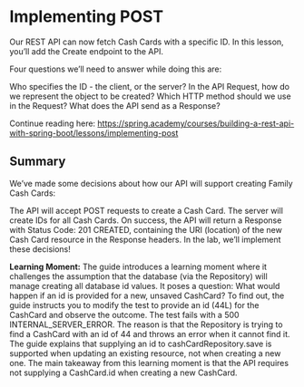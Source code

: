 # Implementing POST
 Our REST API can now fetch Cash Cards with a specific ID. In this lesson, you’ll add the Create endpoint to the API.

Four questions we’ll need to answer while doing this are:

Who specifies the ID - the client, or the server?
In the API Request, how do we represent the object to be created?
Which HTTP method should we use in the Request?
What does the API send as a Response?

Continue reading here: https://spring.academy/courses/building-a-rest-api-with-spring-boot/lessons/implementing-post

## Summary

We’ve made some decisions about how our API will support creating Family Cash Cards:

The API will accept POST requests to create a Cash Card.
The server will create IDs for all Cash Cards.
On success, the API will return a Response with Status Code: 201 CREATED, containing the URI (location) of the new Cash Card resource in the Response headers.
In the lab, we’ll implement these decisions!

**Learning Moment:** The guide introduces a learning moment where it challenges the assumption that the database (via the Repository) will manage creating all database id values.
It poses a question: What would happen if an id is provided for a new, unsaved CashCard?
To find out, the guide instructs you to modify the test to provide an id (44L) for the CashCard and observe the outcome.
The test fails with a 500 INTERNAL_SERVER_ERROR. The reason is that the Repository is trying to find a CashCard with an id of 44 and throws an error when it cannot find it.
The guide explains that supplying an id to cashCardRepository.save is supported when updating an existing resource, not when creating a new one.
The main takeaway from this learning moment is that the API requires not supplying a CashCard.id when creating a new CashCard.